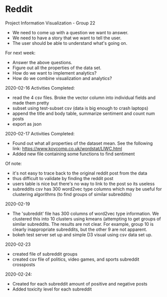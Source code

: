 # Reddit

Project Information Visualization - Group 22

- We need to come up with a question we want to answer.
- We need to have a story that we want to tell the user.
- The user should be able to understand what's going on.

For next week:

- Answer the above questions.
- Figure out all the properties of the data set.
- How do we want to implement analytics?
- How do we combine visualization and analytics?

2020-02-16
Activities Completed:
- read the 4 csv files.  Broke the vector column into individual fields and made them pretty
- subset using test-subset csv (data is big enough to crash laptops)
- append the title and body table, summarize sentiment and count num posts
- export as json 

2020-02-17
Activities Completed:
- Found out what all properties of the dataset mean. See the following link: https://www.kovcomp.co.uk/wordstat/LIWC.html
- Added new file containing some functions to find sentiment

Of note: 
- it's not easy to trace back to the original reddit post from the data
- thus difficult to validate by finding the reddit post
- users table is nice but there's no way to link to the post so its useless
- subreddits csv has 300 word2vec type columns which may be useful for 
  clustering algorithms (to find groups of similar subreddits)

2020-02-19
- The 'subreddit' file has 300 columns of word2vec type information.  We clustered this into 10 clusters
  using kmeans (attempting to get groups of similar subreddits.  The results are not clear.
  For example, group 10 is clearly inappropriate subreddits, but the other 9 are not apparent. 
- bokeh test server set up and simple D3 visual using csv data set up.     

2020-02-23 
- created file of subreddit groups
- created csv file of politics, video games, and sports subreddit crossposts

2020-02-24:
- Created for each subreddit amount of positive and negative posts
- Added toxicity level for each subreddit

